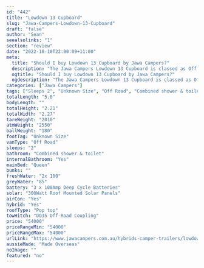 ```yaml
---
id: "442"
title: "Lowdown 13 Cupboard"
slug: "Jawa-Campers-Lowdown-13-Cupboard"
draft: "false"
author: "Sean"
seealsolinks: "1"
section: "review"
date: "2022-10-10T22:00:09+11:00"
meta:
  title: "Should I buy Lowdown 13 Cupboard by Jawa Campers?"
  description: "The Jawa Campers Lowdown 13 Cupboard is classed as Off Road, and sleeps 2 people. It is Made Overseas and comes in at Unknown Size. It generally has Combined shower & toilet."
  ogtitle: "Should I buy Lowdown 13 Cupboard by Jawa Campers?"
  ogdescription: "The Jawa Campers Lowdown 13 Cupboard is classed as Off Road, and sleeps 2 people. It is Made Overseas and comes in at Unknown Size. It generally has Combined shower & toilet."
categories: ["Jawa Campers"]
tags: ["Sleeps 2", "Unknown Size", "Off Road", "Combined shower & toilet", "Pop top", "50 - 60k", "Made Overseas"]
totalLength: "5.8"
bodyLength: ""
totalHeight: "2.21"
totalWidth: "2.27"
tareWeight: "2010"
atmWeight: "2550"
ballWeight: "180"
footTag: "Unknown Size"
vanType: "Off Road"
sleeps: "2"
bathroom: "Combined shower & toilet"
internalBathroom: "Yes"
mainBed: "Queen"
bunks: ""
freshWater: "2x 100"
greyWater: "85"
battery: "3 x 100Amp Deep Cycle Batteries"
solar: "300Watt Roof Mounted Solar Panels"
airCon: "Yes"
hybrid: "Yes"
roofType: "Pop top"
towHitch: "DO35 Off-Road Coupling"
price: "54000"
priceRangeMin: "54000"
priceRangeMax: "54000"
urlLink: "https://www.jawacampers.com.au/hybrids-camper-trailers/lowdown-13-cupboard/"
aussieMade: "Made Overseas"
noImage: ""
featured: "no"
---
```

